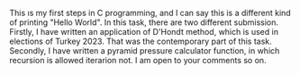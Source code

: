 This ıs my first steps in C programming, and I can say this is a different kind of printing "Hello World".
In this task, there are two different submission.
Firstly, I have written an application of D'Hondt method, which is used in elections of Turkey 2023. 
That was the contemporary part of this task.
Secondly, I have written a pyramid pressure calculator function, in which recursion is allowed iterarion not.
I am open to your comments so on.
